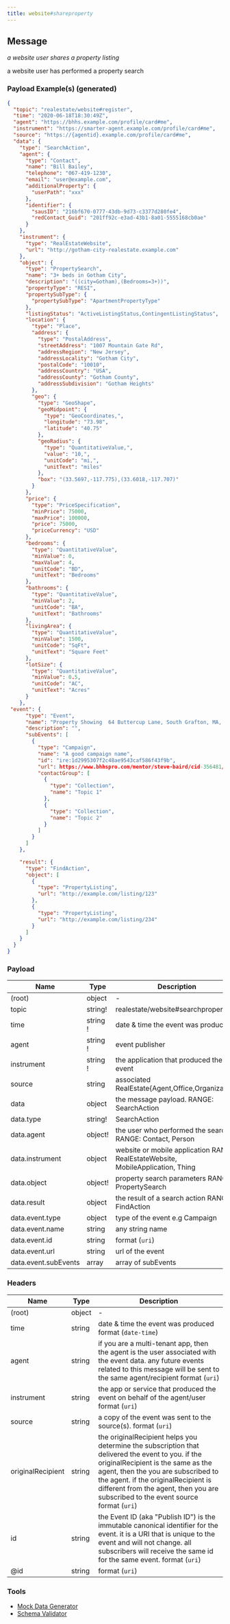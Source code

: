 ```yaml
---
title: website#shareproperty
---
```


## Message

_a website user shares a property listing_

a website user has performed a property search

### Payload Example(s) (generated)

```json
{
  "topic": "realestate/website#register",
  "time": "2020-06-18T18:30:49Z",
  "agent": "https://bhhs.example.com/profile/card#me",
  "instrument": "https://smarter-agent.example.com/profile/card#me",
  "source": "https://{agentid}.example.com/profile/card#me",
  "data": {
    "type": "SearchAction",
    "agent": {
      "type": "Contact",
      "name": "Bill Bailey",
      "telephone": "067-419-1230",
      "email": "user@example.com",
      "additionalProperty": {
        "userPath": "xxx"
      },
      "identifier": {
        "sausID": "216bf670-0777-43db-9d73-c3377d280fe4",
        "redContact_Guid": "201ff92c-e3ad-43b1-8a01-5555168cb0ae"
      }
    },
    "instrument": {
      "type": "RealEstateWebsite",
      "url": "http://gotham-city-realestate.example.com"
    },
    "object": {
      "type": "PropertySearch",
      "name": "3+ beds in Gotham City",
      "description": "((city=Gotham),(Bedrooms=3+))",
      "propertyType": "RESI",
      "propertySubType": {
        "propertySubType": "ApartmentPropertyType"
      },
      "listingStatus": "ActiveListingStatus,ContingentListingStatus",
      "location": {
        "type": "Place",
        "address": {
          "type": "PostalAddress",
          "streetAddress": "1007 Mountain Gate Rd",
          "addressRegion": "New Jersey",
          "addressLocality": "Gotham City",
          "postalCode": "10010",
          "addressCountry": "USA",
          "addressCounty": "Gotham County",
          "addressSubdivision": "Gotham Heights"
        },
        "geo": {
          "type": "GeoShape",
          "geoMidpoint": {
            "type": "GeoCoordinates,",
            "longitude": "73.98",
            "latitude": "40.75"
          },
          "geoRadius": {
            "type": "QuantitativeValue,",
            "value": "10,",
            "unitCode": "mi,",
            "unitText": "miles"
          },
          "box": "(33.5697,-117.775),(33.6018,-117.707)"
        }
      },
      "price": {
        "type": "PriceSpecification",
        "minPrice": 75000,
        "maxPrice": 100000,
        "price": 75000,
        "priceCurrency": "USD"
      },
      "bedrooms": {
        "type": "QuantitativeValue",
        "minValue": 0,
        "maxValue": 4,
        "unitCode": "BD",
        "unitText": "Bedrooms"
      },
      "bathrooms": {
        "type": "QuantitativeValue",
        "minValue": 2,
        "unitCode": "BA",
        "unitText": "Bathrooms"
      },
      "livingArea": {
        "type": "QuantitativeValue",
        "minValue": 1500,
        "unitCode": "SqFt",
        "unitText": "Square Feet"
      },
      "lotSize": {
        "type": "QuantitativeValue",
        "minValue": 0.5,
        "unitCode": "AC",
        "unitText": "Acres"
      }
    },
 "event": {
      "type": "Event",
      "name": "Property Showing  64 Buttercup Lane, South Grafton, MA, USA",
      "description": "",
      "subEvents": [
        {
          "type": "Campaign",
          "name": "A good campaign name",
          "id": "ire:1d2995307f2c48ae9543caf586f43f9b",
          "url": https://www.bhhspro.com/mentor/steve-baird/cid-356481/oh/889-hartford-drive-44035/pid-338005633,
          "contactGroup": [
            {
              "type": "Collection",
              "name": "Topic 1"
            },
            {
              "type": "Collection",
              "name": "Topic 2"
            }
          ]
        }
      ]
    },

    "result": {
      "type": "FindAction",
      "object": [
        {
          "type": "PropertyListing",
          "url": "http://example.com/listing/123"
        },
        {
          "type": "PropertyListing",
          "url": "http://example.com/listing/234"
        }
      ]
    }
  }
}
```

### Payload

| Name                 | Type                | Description                                                                      |
| -------------------- | ------------------- | -------------------------------------------------------------------------------- |
| (root)               | object              | -                                                                                |
| topic                | string!             | realestate/website#searchproperties                                              |
| time                 | string<date-time> ! | date & time the event was produced                                               |
| agent                | string<uri> !       | event publisher                                                                  |
| instrument           | string<uri> !       | the application that produced the event                                          |
| source               | string<uri>         | associated RealEstate{Agent,Office,Organization}                                 |
| data                 | object              | the message payload. RANGE: SearchAction                                         |
| data.type            | string!             | SearchAction                                                                     |
| data.agent           | object!             | the user who performed the search RANGE: Contact, Person                         |
| data.instrument      | object              | website or mobile application RANGE: RealEstateWebsite, MobileApplication, Thing |
| data.object          | object!             | property search parameters RANGE: PropertySearch                                 |
| data.result          | object              | the result of a search action RANGE: FindAction                                  |
| data.event.type      | object              | type of the event e.g Campaign                                                   |
| data.event.name      | string              | any string name                                                                  |
| data.event.id        | string              | format (`uri`)                                                                   |
| data.event.url       | string              | url of the event                                                                 |
| data.event.subEvents | array               | array of subEvents                                                               |

### Headers

| Name              | Type   | Description                                                                                                                                                                                                                                                                                               |
| ----------------- | ------ | --------------------------------------------------------------------------------------------------------------------------------------------------------------------------------------------------------------------------------------------------------------------------------------------------------- |
| (root)            | object | -                                                                                                                                                                                                                                                                                                         |
| time              | string | date & time the event was produced format (`date-time`)                                                                                                                                                                                                                                                   |
| agent             | string | if you are a multi-tenant app, then the agent is the user associated with the event data. any future events related to this message will be sent to the same agent/recipient format (`uri`)                                                                                                               |
| instrument        | string | the app or service that produced the event on behalf of the agent/user format (`uri`)                                                                                                                                                                                                                     |
| source            | string | a copy of the event was sent to the source(s). format (`uri`)                                                                                                                                                                                                                                             |
| originalRecipient | string | the originalRecipient helps you determine the subscription that delivered the event to you. if the originalRecipient is the same as the agent, then the you are subscribed to the agent. if the originalRecipient is different from the agent, then you are subscribed to the event source format (`uri`) |
| id                | string | the Event ID (aka "Publish ID") is the immutable canonical identifier for the event. it is a URI that is unique to the event and will not change. all subscribers will receive the same id for the same event. format (`uri`)                                                                             |
| @id               | string | format (`uri`)                                                                                                                                                                                                                                                                                            |

### Tools

- [Mock Data Generator](/tools/mock-data-generator)
- [Schema Validator](/tools/validate)

